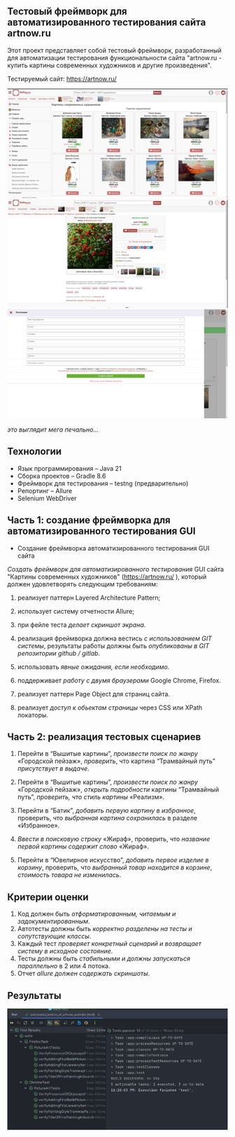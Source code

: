 ## Тестовый фреймворк для автоматизированного тестирования сайта artnow.ru

Этот проект представляет собой тестовый фреймворк, разработанный для автоматизации тестирования функциональности сайта "artnow.ru - купить картины современных художников и другие произведения". 

Тестируемый сайт: https://artnow.ru/

![img.png](resources/images/home_page.png)
![picture_page.png](resources%2Fimages%2Fpicture_page.png)
![sign_up_page.png](resources%2Fimages%2Fsign_up_page.png)

*это выглядит мега печально...*

## Технологии

- Язык программирования – Java 21
- Сборка проектов – Gradle 8.6
- Фреймворк для тестирования – testng (предварительно)
- Репортинг – Allure
- Selenium WebDriver

## Часть 1: создание фреймворка для автоматизированного тестирования GUI

- Создание фреймворка автоматизированного тестирования GUI сайта

*Создать фреймворк для автоматизированного тестирования* GUI сайта "Картины современных
художников" (<https://artnow.ru/> ), который должен удовлетворять следующим требованиям:

1. реализует паттерн Layered Architecture Pattern;

2. использует систему отчетности Allure;

3. при фейле теста *делает скриншот экрана*.

4. реализация фреймворка должна вестись *с использованием GIT системы*, результаты работы должны быть *опубликованы в
   GIT репозитории github / gitlab*.

5. использовать *явные ожидания, если необходимо*.

6. поддерживает *работу с двумя браузерами* Google Chrome, Firefox.

7. реализует паттерн Page Object для страниц сайта.

8. реализует *доступ к обьектам страницы* через CSS или XPath локаторы.

## Часть 2: реализация тестовых сценариев

1. Перейти в “Вышитые картины”, *произвести поиск по жанру* «Городской пейзаж», *проверить*, что картина “Трамвайный
   путь” *присутствует в выдаче*.

2. Перейти в “Вышитые картины”, *произвести поиск по жанру* «Городской пейзаж», *открыть подробности* картины
   “Трамвайный путь”, *проверить, что стиль картины* «Реализм».

3. Перейти в “Батик”, *добавить первую картину в избранное*, проверить, что *выбранная картина сохранилась* в разделе
   «Избранное».

4. *Ввести в поисковую строку* «Жираф», проверить, что *название первой картины содержит слово* «Жираф».

5. Перейти в “Ювелирное искусство”, *добавить первое изделие в корзину*, проверить, что *выбранный товар находится в
   корзине*, *стоимость товара не изменилась*.

## Критерии оценки

1. Код должен быть *отформатированным, читаемым и задокументированным*.
2. Автотесты должны быть *корректно разделены на тесты и сопутствующие классы*.
3. Каждый тест *проверяет конкретный сценарий и возвращает систему в исходное состояние*.
4. Тесты должны быть *стабильными и должны запускаться параллельно* в 2 или 4 потока.
5. Отчет *allure должен содержать скриншоты*.

## Результаты

![img.png](resources/images/results.png)